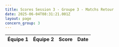 ```yaml
---
title: Scores Session 3 - Groupe 3 - Matchs Retour
date: 2025-06-04T08:31:21.001Z
layout: page
concern_group: 3
---
```




| Équipe 1 | Équipe 2 | Score | Date |
|----------|----------|-------|------|

